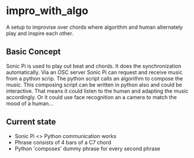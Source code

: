 # impro_with_algo
A setup to improvise over chords where algorithm and human alternately play and inspire each other.

## Basic Concept
Sonic Pi is used to play out beat and chords.
It does the synchronization automatically.
Via an OSC server Sonic Pi can request and receive music from a python scrip.
The python script calls an algorithm to compose the music.
This composing script can be written in python also and could be interactive.
That means it could listen to the human and adapting the music accordingly.
Or it could use face recognition an a camera to match the mood of a human...

## Current state
- Sonic Pi <> Python communication works
- Phrase consists of 4 bars of a C7 chord
- Python 'composes' dummy phrase for every second phrase
